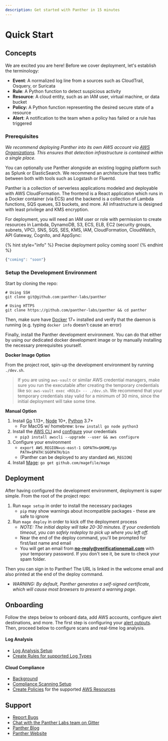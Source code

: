 ```yaml
---
description: Get started with Panther in 15 minutes
---
```


# Quick Start

## Concepts

We are excited you are here! Before we cover deployment, let's establish the terminology:

- **Event**: A normalized log line from a sources such as CloudTrail, Osquery, or Suricata
- **Rule**: A Python function to detect suspicious activity
- **Resource**: A cloud entity, such as an IAM user, virtual machine, or data bucket
- **Policy:** A Python function representing the desired secure state of a resource
- **Alert**: A notification to the team when a policy has failed or a rule has triggered

### Prerequisites

_We recommend deploying Panther into its own AWS account via_ [_AWS Organizations_](https://aws.amazon.com/blogs/security/how-to-use-aws-organizations-to-automate-end-to-end-account-creation/)_. This ensures that detection infrastructure is contained within a single place._

You can optionally use Panther alongside an existing logging platform such as Splunk or ElasticSearch. We recommend an architecture that tees traffic between both with tools such as Logstash or Fluentd.

Panther is a collection of serverless applications modeled and deployable with AWS CloudFormation. The frontend is a React application which runs in a Docker container \(via ECS\) and the backend is a collection of Lambda functions, SQS queues, S3 buckets, and more. All infrastructure is designed with least privilege and KMS encryption.

For deployment, you will need an IAM user or role with permission to create resources in Lambda, DynamoDB, S3, ECS, ELB, EC2 \(security groups, subnets, VPC\), SNS, SQS, SES, KMS, IAM, CloudFormation, CloudWatch, API Gateway, Cognito, and AppSync:

{% hint style="info" %}
Precise deployment policy coming soon!
{% endhint %}

```javascript
{"coming": "soon"}
```

### Setup the Development Environment

Start by cloning the repo:

```
# Using SSH
git clone git@github.com:panther-labs/panther

# Using HTTPS
git clone https://github.com/panther-labs/panther && cd panther
```

Then, make sure have [Docker](https://docs.docker.com/install/) 17+ installed and verify that the
daemon is running (e.g. typing `docker info` doesn't cause an error)

Finally, install the Panther development environment. You can do that either by using our dedicated
docker development image or by manually installing the necessary prerequisites yourself.

**Docker Image Option**

From the project root, spin-up the development environment by running `./dev.sh`.

> If you are using `aws-vault` or similar AWS credential managers, make sure you run the executable after creating the temporary credentials like so: `aws-vault exec <ROLE> -- ./dev.sh`.
> We recommend that your temporary credentials stay valid for a minimum of 30 mins, since the initial deployment will take some time.

**Manual Option**

1. Install [Go](https://golang.org/doc/install#install) 1.13+, [Node](https://nodejs.org/en/download/) 10+, [Python](https://www.python.org/downloads/) 3.7+
   - For MacOS w/ homebrew: `brew install go node python3`
2. Install the [AWS CLI](https://docs.aws.amazon.com/cli/latest/userguide/install-cliv1.html) and [configure](https://docs.aws.amazon.com/cli/latest/userguide/cli-chap-configure.html) your credentials
   - `pip3 install awscli --upgrade --user && aws configure`
3. Configure your environment
   - `export AWS_REGION=us-east-1 GOPATH=$HOME/go PATH=$PATH:$GOPATH/bin`
   - \(Panther can be deployed to any standard `AWS_REGION`\)
4. Install [Mage](https://magefile.org/#installation): `go get github.com/magefile/mage`

## Deployment

After having configured the development environment, deployment is super simple. From the root of
the project repo:

1. Run `mage setup` in order to install the necessary packages
   - `pip` may show warnings about incompatible packages - these are safe to ignore
2. Run `mage deploy` in order to kick off the deployment process
   - _NOTE: The initial deploy will take 20-30 minutes. If your credentials timeout, you can safely redeploy to pick up where you left off._
   - Near the end of the deploy command, you'll be prompted for first/last name and email
   - You will get an email from [**no-reply@verificationemail.com**](mailto:no-reply@verificationemail.com) with your temporary password. If you don't see it, be sure to check your spam folder.

Then you can sign in to Panther! The URL is linked in the welcome email and also printed at the end of the deploy command.

- _WARNING: By default, Panther generates a self-signed certificate, which will cause most browsers to present a warning page._

## Onboarding

Follow the steps below to onboard data, add AWS accounts, configure alert destinations, and more. The first step is configuring your [alert outputs](destinations/alert-setup/). Then, proceed below to configure scans and real-time log analysis.

#### Log Analysis

- [Log Analysis Setup](log-analysis/log-processing/)
- [Create Rules for supported Log Types](log-analysis/rules/)

#### Cloud Compliance

- [Background](policies/compliance-background.md)
- [Compliance Scanning Setup](policies/scanning/)
- [Create Policies](policies/compliance-background.md) for the supported [AWS Resources](policies/resources/)

## **Support**

- [Report Bugs](https://github.com/panther-labs/panther/issues)
- [Chat with the Panther Labs team on Gitter](https://gitter.im/runpanther/community)
- [Panther Blog](https://blog.runpanther.io/)
- [Panther Website](https://runpanther.io/)
